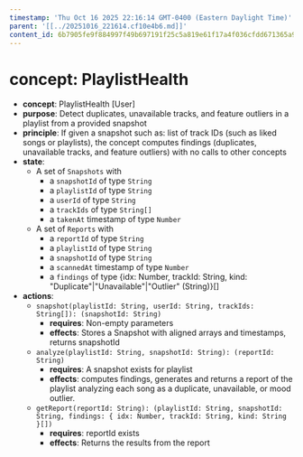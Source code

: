 ```yaml
---
timestamp: 'Thu Oct 16 2025 22:16:14 GMT-0400 (Eastern Daylight Time)'
parent: '[[../20251016_221614.cf10e4b6.md]]'
content_id: 6b7905fe9f884997f49b697191f25c5a819e61f17a4f036cfdd671365a90a587
---
```


# concept: PlaylistHealth

* **concept**: PlaylistHealth \[User]
* **purpose**: Detect duplicates, unavailable tracks, and feature outliers in a playlist from a provided snapshot
* **principle**: If given a snapshot such as: list of track IDs (such as liked songs or playlists), the concept computes findings (duplicates, unavailable tracks, and feature outliers) with no calls to other concepts
* **state**:
  * A set of `Snapshots` with
    * a `snapshotId` of type `String`
    * a `playlistId` of type `String`
    * a `userId` of type `String`
    * a `trackIds` of type `String[]`
    * a `takenAt` timestamp of type `Number`
  * A set of `Reports` with
    * a `reportId` of type `String`
    * a `playlistId` of type `String`
    * a `snapshotId` of type `String`
    * a `scannedAt` timestamp of type `Number`
    * a `findings` of type {idx: Number, trackId: String, kind: "Duplicate"|"Unavailable"|"Outlier" (String)}\[]
* **actions**:
  * `snapshot(playlistId: String, userId: String, trackIds: String[]): (snapshotId: String)`
    * **requires**: Non-empty parameters
    * **effects**: Stores a Snapshot with aligned arrays and timestamps, returns snapshotId
  * `analyze(playlistId: String, snapshotId: String): (reportId: String)`
    * **requires**: A snapshot exists for playlist
    * **effects**: computes findings, generates and returns a report of the playlist analyzing each song as a duplicate, unavailable, or mood outlier.
  * `getReport(reportId: String): (playlistId: String, snapshotId: String, findings: { idx: Number, trackId: String, kind: String }[])`
    * **requires**: reportId exists
    * **effects**: Returns the results from the report
